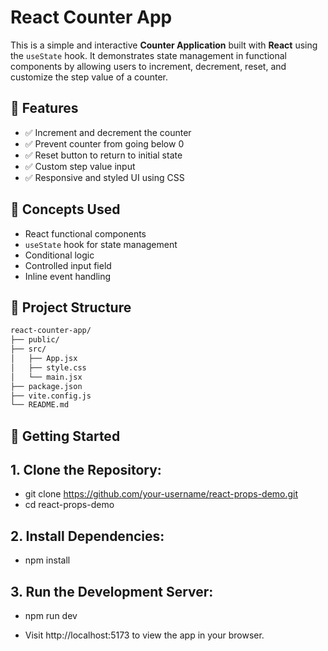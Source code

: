 # React Counter App

This is a simple and interactive **Counter Application** built with **React** using the `useState` hook. It demonstrates state management in functional components by allowing users to increment, decrement, reset, and customize the step value of a counter.

## 📌 Features

- ✅ Increment and decrement the counter
- ✅ Prevent counter from going below 0
- ✅ Reset button to return to initial state
- ✅ Custom step value input
- ✅ Responsive and styled UI using CSS

## 🧠 Concepts Used

- React functional components
- `useState` hook for state management
- Conditional logic
- Controlled input field
- Inline event handling

## 📁 Project Structure

```bash
react-counter-app/
├── public/
├── src/
│   ├── App.jsx
│   ├── style.css
│   └── main.jsx
├── package.json
├── vite.config.js
└── README.md
```
## 🚀 Getting Started

## 1. Clone the Repository:
- git clone https://github.com/your-username/react-props-demo.git
- cd react-props-demo

## 2. Install Dependencies:
- npm install

## 3. Run the Development Server:
- npm run dev

- Visit http://localhost:5173 to view the app in your browser.
